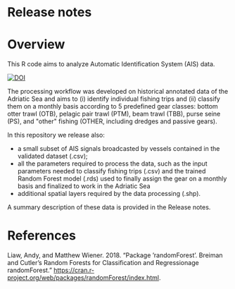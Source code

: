


Release notes
================

# Overview

This R code aims to analyze Automatic Identification System (AIS) data.

[![DOI](https://zenodo.org/badge/362045294.svg)](https://zenodo.org/badge/latestdoi/362045294)

<p>

The processing workflow was developed on historical annotated data of the
 Adriatic Sea and aims to (i) identify individual fishing trips and (ii) 
 classify them on a monthly basis according to 5 predefined gear classes:
 bottom otter trawl (OTB), pelagic pair trawl (PTM), beam trawl (TBB), 
 purse seine (PS), and "other" fishing (OTHER, including dredges and 
 passive gears).

<p>

In this repository we release also:

  - a small subset of AIS signals broadcasted by vessels contained in the validated dataset (.csv);
  - all the parameters required to process the data, such as the input parameters needed to 
  classify fishing trips (.csv) and the trained Random Forest model (.rds) used to finally 
  assign the gear on a monthly basis and finalized to work in the Adriatic Sea
  - additional spatial layers required by the data processing (.shp).

<p>

A summary description of these data is provided in the Release notes. <br>

# References

<div id="refs" class="references">

<div id="ref-Liaw2018">

Liaw, Andy, and Matthew Wiener. 2018. “Package ’randomForest’. Breiman
and Cutler’s Random Forests for Classification and Regressionage
randomForest.”
<https://cran.r-project.org/web/packages/randomForest/index.html>.

</div>

</div>
